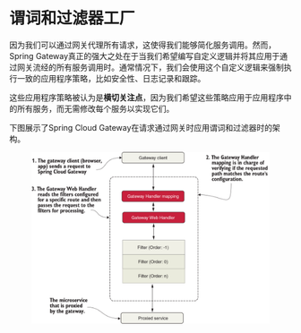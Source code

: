 # 谓词和过滤器工厂

因为我们可以通过网关代理所有请求，这使得我们能够简化服务调用。然而，Spring Gateway真正的强大之处在于当我们希望编写自定义逻辑并将其应用于通过网关流经的所有服务调用时。通常情况下，我们会使用这个自定义逻辑来强制执行一致的应用程序策略，比如安全性、日志记录和跟踪。

这些应用程序策略被认为是**横切关注点**，因为我们希望这些策略应用于应用程序中的所有服务，而无需修改每个服务以实现它们。

下图展示了Spring Cloud Gateway在请求通过网关时应用谓词和过滤器时的架构。

<figure><img src="../../../../../.gitbook/assets/image (1) (1) (1) (1) (1) (1).png" alt="" width="563"><figcaption></figcaption></figure>
